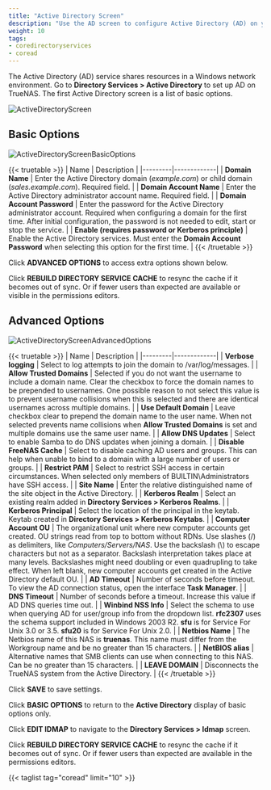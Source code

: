 ```yaml
---
title: "Active Directory Screen"
description: "Use the AD screen to configure Active Directory (AD) on your TrueNAS"
weight: 10
tags:
- coredirectoryservices
- coread
---
```


The Active Directory (AD) service shares resources in a Windows network environment. Go to **Directory Services > Active Directory** to set up AD on TrueNAS. The first Active Directory screen is a list of basic options.  

![ActiveDirectoryScreen](/images/CORE/13.0/ActiveDirectoryScreen.png "Active Directory Screen")

## Basic Options

![ActiveDirectoryScreenBasicOptions](/images/CORE/13.0/ActiveDirectoryScreenBasicOptions.png "Active Directory Basic Options")

{{< truetable >}}
| Name | Description |
|---------|-------------|
| **Domain Name** | Enter the Active Directory domain (*example.com*) or child domain (*sales.example.com*). Required field. |
| **Domain Account Name** | Enter the Active Directory administrator account name. Required field. |
| **Domain Account Password** | Enter the password for the Active Directory administrator account. Required when configuring a domain for the first time. After initial configuration, the password is not needed to edit, start or stop the service. |
| **Enable (requires password or Kerberos principle)** | Enable the Active Directory services. Must enter the **Domain Account Password** when selecting this option for the first time. |
{{< /truetable >}}

Click **ADVANCED OPTIONS** to access extra options shown below.  

Click **REBUILD DIRECTORY SERVICE CACHE** to resync the cache if it becomes out of sync. Or if fewer users than expected are available or visible in the permissions editors.  

## Advanced Options

![ActiveDirectoryScreenAdvancedOptions](/images/CORE/13.0/ActiveDirectoryScreenAdvancedOptions.png "Active Directory Advanced Options")

{{< truetable >}}
| Name | Description |
|---------|-------------|
| **Verbose logging** | Select to log attempts to join the domain to <file>/var/log/messages</file>. |
| **Allow Trusted Domains** | Selected if you do not want the username to include a domain name. Clear the checkbox to force the domain names to be prepended to usernames. One possible reason to not select this value is to prevent username collisions when this is selected and there are identical usernames across multiple domains. |
| **Use Default Domain** | Leave checkbox clear to prepend the domain name to the user name. When not selected prevents name collisions when **Allow Trusted Domains** is set and multiple domains use the same user name. |
| **Allow DNS Updates** | Select to enable Samba to do DNS updates when joining a domain. |
| **Disable FreeNAS Cache** | Select to disable caching AD users and groups. This can help when unable to bind to a domain with a large number of users or groups. |
| **Restrict PAM** | Select to restrict SSH access in certain circumstances. When selected only members of BUILTIN\\Administrators have SSH access. |
| **Site Name** | Enter the relative distinguished name of the site object in the Active Directory. |
| **Kerberos Realm** | Select an existing realm added in **Directory Services > Kerberos Realms**. |
| **Kerberos Principal** | Select the location of the principal in the keytab. Keytab created in **Directory Services > Kerberos Keytabs**. |
| **Computer Account OU** | The organizational unit where new computer accounts get created. OU strings read from top to bottom without RDNs. Use slashes (/) as delimiters, like *Computers/Servers/NAS*. Use the backslash (\\) to escape characters but not as a separator. Backslash interpretation takes place at many levels. Backslashes might need doubling or even quadrupling to take effect. When left blank, new computer accounts get created in the Active Directory default OU. |
| **AD Timeout** | Number of seconds before timeout. To view the AD connection status, open the interface **Task Manager**. |
| **DNS Timeout** | Number of seconds before a timeout. Increase this value if AD DNS queries time out. |
| **Winbind NSS Info** | Select the schema to use when querying AD for user/group info from the dropdown list. **rfc2307** uses the schema support included in Windows 2003 R2. **sfu** is for Service For Unix 3.0 or 3.5. **sfu20** is for Service For Unix 2.0. |
| **Netbios Name** | The Netbios name of this NAS is **truenas**. This name must differ from the Workgroup name and be no greater than 15 characters. |
| **NetBIOS alias** | Alternative names that SMB clients can use when connecting to this NAS. Can be no greater than 15 characters. |
| **LEAVE DOMAIN** | Disconnects the TrueNAS system from the Active Directory. |
{{< /truetable >}}

Click **SAVE** to save settings. 

Click **BASIC OPTIONS** to return to the **Active Directory** display of basic options only.  

Click **EDIT IDMAP** to navigate to the **Directory Services > Idmap** screen. 

Click **REBUILD DIRECTORY SERVICE CACHE** to resync the cache if it becomes out of sync. Or if fewer users than expected are available in the permissions editors. 

{{< taglist tag="coread" limit="10" >}}  
